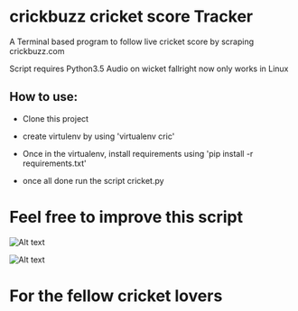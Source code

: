 # crickbuzz cricket score Tracker
A Terminal based program to follow live cricket score by scraping crickbuzz.com

Script requires Python3.5
Audio on wicket fallright now only works in Linux 
## How to use:



*  Clone this project 

* create virtulenv  by using 'virtualenv cric'

* Once in the virtualenv, install requirements using 'pip install -r requirements.txt'

* once all done run the script cricket.py

# Feel free to improve this script
![Alt text](https://github.com/LinuxTerminali/crickbuzz_cricket_score/blob/master/screenshot.png "screenshot 1")

![Alt text](https://github.com/LinuxTerminali/crickbuzz_cricket_score/blob/master/screenshot2.png "screenshot 2")





# For the fellow cricket lovers
